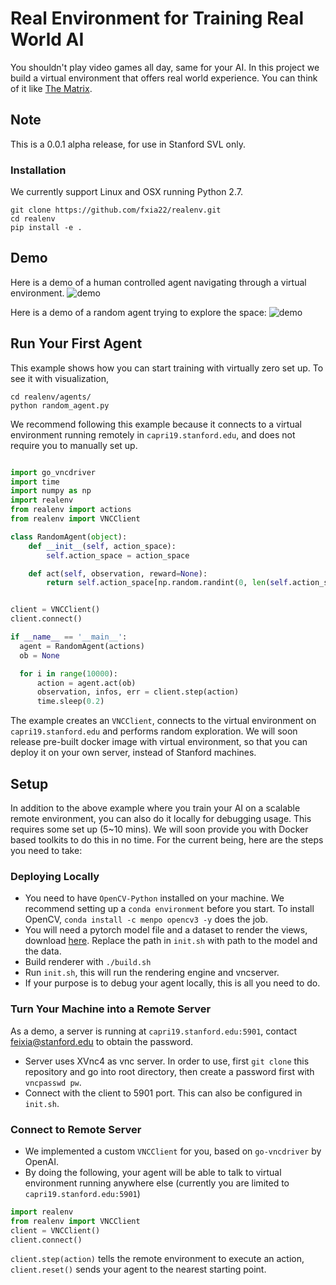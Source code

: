 # Real Environment for Training Real World AI
You shouldn't play video games all day, same for your AI. In this project we build a virtual environment that offers real world experience. You can think of it like [The Matrix](https://www.youtube.com/watch?v=3Ep_rnYweaI).

## Note
This is a 0.0.1 alpha release, for use in Stanford SVL only. 

### Installation
We currently support Linux and OSX running Python 2.7.
```shell
git clone https://github.com/fxia22/realenv.git
cd realenv
pip install -e .
```

## Demo

Here is a demo of a human controlled agent navigating through a virtual environment. 
![demo](https://github.com/fxia22/realenv/blob/full_environment2/misc/example.gif)

Here is a demo of a random agent trying to explore the space:
![demo](https://github.com/fxia22/realenv/blob/full_environment2/misc/example2.gif)


## Run Your First Agent

This example shows how you can start training with virtually zero set up. To see it with visualization,
```shell
cd realenv/agents/
python random_agent.py
``` 

We recommend following this example because it connects to a virtual environment running remotely in `capri19.stanford.edu`, and does not require you to manually set up.

```python

import go_vncdriver
import time
import numpy as np
import realenv
from realenv import actions
from realenv import VNCClient

class RandomAgent(object):
    def __init__(self, action_space):
        self.action_space = action_space

    def act(self, observation, reward=None):
        return self.action_space[np.random.randint(0, len(self.action_space))]


client = VNCClient()
client.connect()

if __name__ == '__main__':
  agent = RandomAgent(actions)
  ob = None

  for i in range(10000):
      action = agent.act(ob)
      observation, infos, err = client.step(action)
      time.sleep(0.2)


```

The example creates an `VNCClient`, connects to the virtual environment on `capri19.stanford.edu` and performs random exploration. We will soon release pre-built docker image with virtual environment, so that you can deploy it on your own server, instead of Stanford machines.


## Setup 

In addition to the above example where you train your AI on a scalable remote environment, you can also do it locally for debugging usage. This requires some set up (5~10 mins). We will soon provide you with Docker based toolkits to do this in no time. For the current being, here are the steps you need to take:

### Deploying Locally
- You need to have `OpenCV-Python` installed on your machine. We recommend setting up a `conda environment` before you start. To install OpenCV, `conda install -c menpo opencv3 -y` does the job.
- You will need a pytorch model file and a dataset to render the views, download [here](https://drive.google.com/file/d/0B93GhAQhsnjBX2RCZkEwRlBORlU/view?usp=sharing). Replace the path in `init.sh` with path to the model and the data.
- Build renderer with `./build.sh`
- Run `init.sh`, this will run the rendering engine and vncserver.
- If your purpose is to debug your agent locally, this is all you need to do.

### Turn Your Machine into a Remote Server
As a demo, a server is running at `capri19.stanford.edu:5901`, contact feixia@stanford.edu to obtain the password. 
- Server uses XVnc4 as vnc server. In order to use, first `git clone` this repository and go into root directory, then create a password first with `vncpasswd pw`.
- Connect with the client to 5901 port. This can also be configured in `init.sh`.


### Connect to Remote Server
- We implemented a custom `VNCClient` for you, based on `go-vncdriver` by OpenAI.
- By doing the following, your agent will be able to talk to virtual environment running anywhere else (currently you are limited to `capri19.stanford.edu:5901`)
```python
import realenv
from realenv import VNCClient
client = VNCClient()
client.connect()
```
`client.step(action)` tells the remote environment to execute an action, `client.reset()` sends your agent to the nearest starting point.


